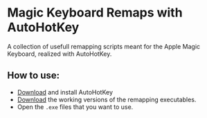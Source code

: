 # Magic Keyboard Remaps with AutoHotKey

A collection of usefull remapping scripts meant for the Apple Magic Keyboard, realized with AutoHotKey.

## How to use:

- [Download](https://www.autohotkey.com/) and install AutoHotKey
- [Download](https://github.com/moritz-t-w/MagicMap/tree/master/bin) the working versions of the remapping executables.
- Open the `.exe` files that you want to use.